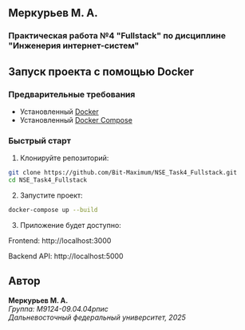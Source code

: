 ## Меркурьев М. А.

### Практическая работа №4 "Fullstack" по дисциплине "Инженерия интернет-систем"

## Запуск проекта с помощью Docker

### Предварительные требования
- Установленный [Docker](https://docs.docker.com/get-docker/)
- Установленный [Docker Compose](https://docs.docker.com/compose/install/)

### Быстрый старт

1. Клонируйте репозиторий:
```bash
git clone https://github.com/Bit-Maximum/NSE_Task4_Fullstack.git
cd NSE_Task4_Fullstack
```

2. Запустите проект:
```bash
docker-compose up --build
```

3. Приложение будет доступно:

Frontend: http://localhost:3000

Backend API: http://localhost:5000

## Автор

**Меркурьев М. А.**\
*Группа: М9124-09.04.04рпис*\
*Дальневосточный федеральный университет, 2025*
